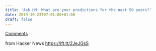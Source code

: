 ```yaml
---
title: 'Ask HN: What are your predictions for the next 50 years?'
date: 2019-10-23T07:01:00+01:00
draft: false
---
```


[Comments](https://news.ycombinator.com/item?id=21331191)  
  
from Hacker News https://ift.tt/2JeJGsS